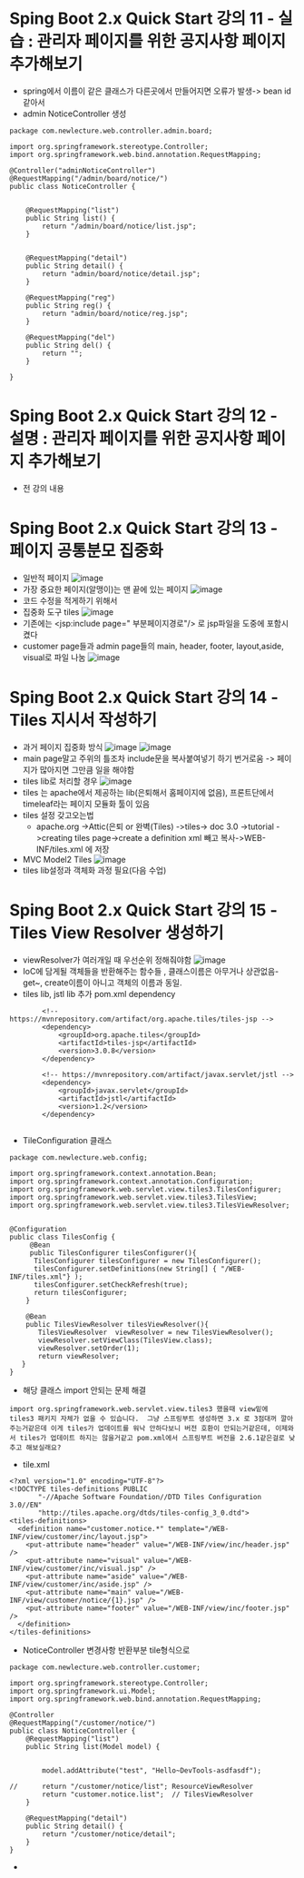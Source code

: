 # Sping Boot 2.x Quick Start 강의 11 - 실습 : 관리자 페이지를 위한 공지사항 페이지 추가해보기
* spring에서 이름이 같은 클래스가 다른곳에서 만들어지면 오류가 발생-> bean id같아서
* admin NoticeController 생성
```
package com.newlecture.web.controller.admin.board;

import org.springframework.stereotype.Controller;
import org.springframework.web.bind.annotation.RequestMapping;

@Controller("adminNoticeController")
@RequestMapping("/admin/board/notice/")
public class NoticeController {
	
	
	@RequestMapping("list")
	public String list() {
		return "/admin/board/notice/list.jsp";
	}
	
	
	@RequestMapping("detail")
	public String detail() {
		return "admin/board/notice/detail.jsp";
	}
	
	@RequestMapping("reg")
	public String reg() {
		return "admin/board/notice/reg.jsp";
	}
	
	@RequestMapping("del")
	public String del() {
		return "";
	}
	
}

```

# Sping Boot 2.x Quick Start 강의 12 - 설명 : 관리자 페이지를 위한 공지사항 페이지 추가해보기
* 전 강의 내용

# Sping Boot 2.x Quick Start 강의 13 - 페이지 공통분모 집중화
* 일반적 페이지 
![image](https://user-images.githubusercontent.com/40667871/225013024-140b05b0-d189-47b6-bde4-349656f4354b.png)
* 가장 중요한 페이지(알맹이)는 맨 끝에 있는 페이지
![image](https://user-images.githubusercontent.com/40667871/225023896-79c0d9c5-014f-4fd8-a074-c3b3e16094da.png)
* 코드 수정을 적게하기 위해서
* 집중화 도구 tiles
![image](https://user-images.githubusercontent.com/40667871/225024302-a60b5d4e-49fa-4f5b-b4c5-e96be79272b8.png)
* 기존에는 <jsp:include page=" 부분페이지경로"/> 로 jsp파일을 도중에 포함시켰다
* customer page들과 admin page들의 main, header, footer, layout,aside, visual로 파일 나눔
![image](https://user-images.githubusercontent.com/40667871/225028889-00f37d83-138b-488e-a9f6-13635a3a2c51.png)

# Sping Boot 2.x Quick Start 강의 14 - Tiles 지시서 작성하기
* 과거 페이지 집중화 방식
![image](https://user-images.githubusercontent.com/40667871/225029251-a96b961e-4710-46ac-b40e-894b9d9f1d0e.png)
![image](https://user-images.githubusercontent.com/40667871/225029359-2de73ef0-18e4-476f-aeb8-e0ae3d877980.png)
* main page말고 주위의 틀조차 include문을 복사붙여넣기 하기 번거로움 -> 페이지가 많아지면 그만큼 일을 해야함
* tiles lib로 처리할 경우
![image](https://user-images.githubusercontent.com/40667871/225029722-7581d155-5ae6-4c3f-b027-e5db32c5cbda.png)
* tiles 는 apache에서 제공하는 lib(은퇴해서 홈페이지에 없음),  프론트단에서 timeleaf라는 페이지 모듈화 툴이 있음
* tiles 설정 갖고오는법
   * apache.org ->Attic(은퇴 or 완벽(Tiles) ->tiles-> doc 3.0 ->tutorial ->creating tiles page->create a definition xml 빼고 복사->WEB-INF/tiles.xml 에 저장
* MVC Model2 Tiles
![image](https://user-images.githubusercontent.com/40667871/225032653-a8a02fbb-1a8e-4298-9fd6-96b8eceb9730.png)
* tiles lib설정과 객체화 과정 필요(다음 수업)

# Sping Boot 2.x Quick Start 강의 15 - Tiles View Resolver 생성하기
* viewResolver가 여러개일 때 우선순위 정해줘야함
![image](https://user-images.githubusercontent.com/40667871/225035040-62bf560e-159d-4497-a300-583998352dd7.png)
* IoC에 담게될 객체들을 반환해주는 함수들 , 클래스이름은 아무거나 상관없음- get~, create이름이 아니고 객체의 이름과 동일.
* tiles lib, jstl lib 추가 pom.xml dependency
```
		<!-- https://mvnrepository.com/artifact/org.apache.tiles/tiles-jsp -->
		<dependency>
		    <groupId>org.apache.tiles</groupId>
		    <artifactId>tiles-jsp</artifactId>
		    <version>3.0.8</version>
		</dependency>
		
		<!-- https://mvnrepository.com/artifact/javax.servlet/jstl -->
		<dependency>
		    <groupId>javax.servlet</groupId>
		    <artifactId>jstl</artifactId>
		    <version>1.2</version>
		</dependency>
		
```
* TileConfiguration 클래스
```
package com.newlecture.web.config;

import org.springframework.context.annotation.Bean;
import org.springframework.context.annotation.Configuration;
import org.springframework.web.servlet.view.tiles3.TilesConfigurer;
import org.springframework.web.servlet.view.tiles3.TilesView;
import org.springframework.web.servlet.view.tiles3.TilesViewResolver;


@Configuration
public class TilesConfig {
     @Bean
     public TilesConfigurer tilesConfigurer(){
      TilesConfigurer tilesConfigurer = new TilesConfigurer();
      tilesConfigurer.setDefinitions(new String[] { "/WEB-INF/tiles.xml"} );
      tilesConfigurer.setCheckRefresh(true);
      return tilesConfigurer;
    }

    @Bean
    public TilesViewResolver tilesViewResolver(){
       TilesViewResolver  viewResolver = new TilesViewResolver();
       viewResolver.setViewClass(TilesView.class);
       viewResolver.setOrder(1);
       return viewResolver;
   }    
}

```
* 해당 클래스 import 안되는 문제 해결
```
import org.springframework.web.servlet.view.tiles3 했을때 view밑에 tiles3 패키지 자체가 없을 수 있습니다.  그냥 스프링부트 생성하면 3.x 로 3점대꺼 깔아주는거같은데 이게 tiles가 업데이트를 워낙 안하다보니 버전 호환이 안되는거같은데, 이제와서 tiles가 업데이트 하지는 않을거같고 pom.xml에서 스프링부트 버전을 2.6.1같은걸로 낮추고 해보실래요?
```
* tile.xml
```
<?xml version="1.0" encoding="UTF-8"?>
<!DOCTYPE tiles-definitions PUBLIC
       "-//Apache Software Foundation//DTD Tiles Configuration 3.0//EN"
       "http://tiles.apache.org/dtds/tiles-config_3_0.dtd">
<tiles-definitions>
  <definition name="customer.notice.*" template="/WEB-INF/view/customer/inc/layout.jsp">
    <put-attribute name="header" value="/WEB-INF/view/inc/header.jsp" />
    <put-attribute name="visual" value="/WEB-INF/view/customer/inc/visual.jsp" />
    <put-attribute name="aside" value="/WEB-INF/view/customer/inc/aside.jsp" />
    <put-attribute name="main" value="/WEB-INF/view/customer/notice/{1}.jsp" />
    <put-attribute name="footer" value="/WEB-INF/view/inc/footer.jsp" />
  </definition>
</tiles-definitions>
```
* NoticeController 변경사항 반환부분 tile형식으로
```
package com.newlecture.web.controller.customer;

import org.springframework.stereotype.Controller;
import org.springframework.ui.Model;
import org.springframework.web.bind.annotation.RequestMapping;

@Controller
@RequestMapping("/customer/notice/")
public class NoticeController {
	@RequestMapping("list")
	public String list(Model model) {
		
		
		model.addAttribute("test", "Hello~DevTools-asdfasdf");
		
//		return "/customer/notice/list"; ResourceViewResolver
		return "customer.notice.list";  // TilesViewResolver
	}
	
	@RequestMapping("detail")
	public String detail() {
		return "/customer/notice/detail";
	}
}

```
*
